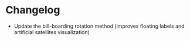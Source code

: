 # Changelog
- Update the bill-boarding rotation method (improves floating labels and artificial satellites visualization)
